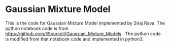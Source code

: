 # Gaussian Mixture Model
This is the code for Gaussian Mixture Model implemented by Siraj Rava. The python notebook code is from https://github.com/llSourcell/Gaussian_Mixture_Models . The python code is modified from that notebook code and implemented in python3.